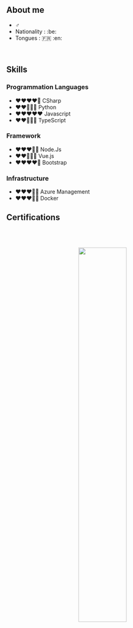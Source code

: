 <link href="Kabale.css" rel="stylesheet">

## About me
- :male_sign:
- Nationality : :be:
- Tongues : :fr: :en:
<br/>

## Skills
        
### Programmation Languages
- :heart::heart::heart::heart::white_heart: CSharp    
- :heart::heart::white_heart::white_heart::white_heart: Python    
- :heart::heart::heart::heart::heart:   Javascript    
- :heart::heart::white_heart::white_heart::white_heart: TypeScript    

### Framework
- :heart::heart::heart::white_heart::white_heart:   Node.Js
- :heart::heart::white_heart::white_heart::white_heart:   Vue.js
- :heart::heart::heart::heart::white_heart: Bootstrap


### Infrastructure
- :heart::heart::heart::white_heart::white_heart:   Azure Management  
- :heart::heart::heart::white_heart::white_heart:   Docker    

## Certifications

<br/>
<br/>
<!-- The stat card below is made with https://github.com/anuraghazra/github-readme-stats -->
<p align=center><img align=centre width=50% src="https://github-readme-stats.vercel.app/api?username=kabale&count_private=true&show_icons=true&theme=nord" /></p>
<br>
<br>
